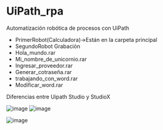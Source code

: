 # UiPath_rpa 
Automatización robótica de procesos con UiPath
- PrimerRobot(Calculadora)->Están en la carpeta principal
- SegundoRobot Grabación
- Hola_mundo.rar
- Mi_nombre_de_unicornio.rar
- Ingresar_proveedor.rar
- Generar_cotraseña.rar
- trabajando_con_word.rar
- Modificar_word.rar


Diferencias entre Uipath Studio y StudioX

![image](https://user-images.githubusercontent.com/91063120/143303112-a5b72180-5d33-448b-b646-1bbf8f6cc0d7.png)
![image](https://user-images.githubusercontent.com/91063120/143303335-6ae9dc23-0c01-43c3-85cc-446c2bed6fae.png)


![image](https://user-images.githubusercontent.com/91063120/144070635-363601d9-d27a-4500-89c0-8ef6ab178f13.png)

